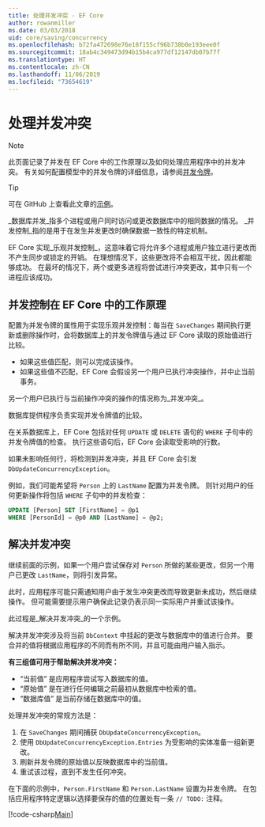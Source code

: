 ```yaml
---
title: 处理并发冲突 - EF Core
author: rowanmiller
ms.date: 03/03/2018
uid: core/saving/concurrency
ms.openlocfilehash: b72fa472698e76e18f155cf96b738b0e193eee0f
ms.sourcegitcommit: 18ab4c349473d94b15b4ca977df12147db07b77f
ms.translationtype: HT
ms.contentlocale: zh-CN
ms.lasthandoff: 11/06/2019
ms.locfileid: "73654619"
---
```

# <a name="handling-concurrency-conflicts"></a>处理并发冲突

> [!NOTE]
> 此页面记录了并发在 EF Core 中的工作原理以及如何处理应用程序中的并发冲突。 有关如何配置模型中的并发令牌的详细信息，请参阅[并发令牌](xref:core/modeling/concurrency)。

> [!TIP]
> 可在 GitHub 上查看此文章的[示例](https://github.com/aspnet/EntityFramework.Docs/tree/master/samples/core/Saving/Concurrency/)。

_数据库并发_指多个进程或用户同时访问或更改数据库中的相同数据的情况。 _并发控制_指的是用于在发生并发更改时确保数据一致性的特定机制。

EF Core 实现_乐观并发控制_，这意味着它将允许多个进程或用户独立进行更改而不产生同步或锁定的开销。 在理想情况下，这些更改将不会相互干扰，因此都能够成功。 在最坏的情况下，两个或更多进程将尝试进行冲突更改，其中只有一个进程应该成功。

## <a name="how-concurrency-control-works-in-ef-core"></a>并发控制在 EF Core 中的工作原理

配置为并发令牌的属性用于实现乐观并发控制：每当在 `SaveChanges` 期间执行更新或删除操作时，会将数据库上的并发令牌值与通过 EF Core 读取的原始值进行比较。

- 如果这些值匹配，则可以完成该操作。
- 如果这些值不匹配，EF Core 会假设另一个用户已执行冲突操作，并中止当前事务。

另一个用户已执行与当前操作冲突的操作的情况称为_并发冲突_。

数据库提供程序负责实现并发令牌值的比较。

在关系数据库上，EF Core 包括对任何 `UPDATE` 或 `DELETE` 语句的 `WHERE` 子句中的并发令牌值的检查。 执行这些语句后，EF Core 会读取受影响的行数。

如果未影响任何行，将检测到并发冲突，并且 EF Core 会引发 `DbUpdateConcurrencyException`。

例如，我们可能希望将 `Person` 上的 `LastName` 配置为并发令牌。 则针对用户的任何更新操作将包括 `WHERE` 子句中的并发检查：

``` sql
UPDATE [Person] SET [FirstName] = @p1
WHERE [PersonId] = @p0 AND [LastName] = @p2;
```

## <a name="resolving-concurrency-conflicts"></a>解决并发冲突

继续前面的示例，如果一个用户尝试保存对 `Person` 所做的某些更改，但另一个用户已更改 `LastName`，则将引发异常。

此时，应用程序可能只需通知用户由于发生冲突更改而导致更新未成功，然后继续操作。 但可能需要提示用户确保此记录仍表示同一实际用户并重试该操作。

此过程是_解决并发冲突_的一个示例。

解决并发冲突涉及将当前 `DbContext` 中挂起的更改与数据库中的值进行合并。 要合并的值将根据应用程序的不同而有所不同，并且可能由用户输入指示。

**有三组值可用于帮助解决并发冲突：**

- “当前值”  是应用程序尝试写入数据库的值。
- “原始值”  是在进行任何编辑之前最初从数据库中检索的值。
- “数据库值”  是当前存储在数据库中的值。

处理并发冲突的常规方法是：

1. 在 `SaveChanges` 期间捕获 `DbUpdateConcurrencyException`。
2. 使用 `DbUpdateConcurrencyException.Entries` 为受影响的实体准备一组新更改。
3. 刷新并发令牌的原始值以反映数据库中的当前值。
4. 重试该过程，直到不发生任何冲突。

在下面的示例中，`Person.FirstName` 和 `Person.LastName` 设置为并发令牌。 在包括应用程序特定逻辑以选择要保存的值的位置处有一条 `// TODO:` 注释。

[!code-csharp[Main](../../../samples/core/Saving/Concurrency/Sample.cs?name=ConcurrencyHandlingCode&highlight=34-35)]
